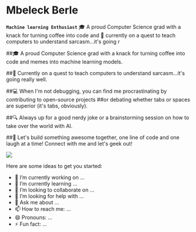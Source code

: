 # Mbeleck Berle

**`Machine learning Enthusiast`**
🎓 A proud Computer Science grad with a knack for turning coffee into code and 🧠 currently on a quest to teach computers to understand sarcasm...it's going r


##🎓 A proud Computer Science grad with a knack for turning coffee into code and memes into machine learning models.</br>

##🧠 Currently on a quest to teach computers to understand sarcasm...it's going really well.</br>

##💻 When I'm not debugging, you can find me procrastinating by contributing to open-source projects
##or debating whether tabs or spaces are superior (it's tabs, obviously).</br>

##🔍 Always up for a good nerdy joke or a brainstorming session on how to take over the world with AI.</br>

##🚀 Let's build something awesome together, one line of code and one laugh at a time! Connect with me and let's geek out!

<p> 
<img src="https://i.pinimg.com/originals/b9/4a/76/b94a76bce98603c151bf75c79ccd0516.gif"/>
</p>


Here are some ideas to get you started:

- 🔭 I’m currently working on ...
- 🌱 I’m currently learning ...
- 👯 I’m looking to collaborate on ...
- 🤔 I’m looking for help with ...
- 💬 Ask me about ...
- 📫 How to reach me: ...
- 😄 Pronouns: ...
- ⚡ Fun fact: ...


